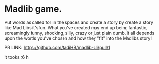 
# Madlib game.

Put words as called for in the spaces and create a story by  create a story like Mad Libs it'sfun.
What you've created may end up being fantastic, screamingly funny, shocking, silly, crazy or just
plain dumb.
It all depends upon the words you've chosen and how they "fit" into the Madlibs story! 

PR LINK: https://github.com/fadiHB/madlib-cli/pull/1

it tooks :6 h
